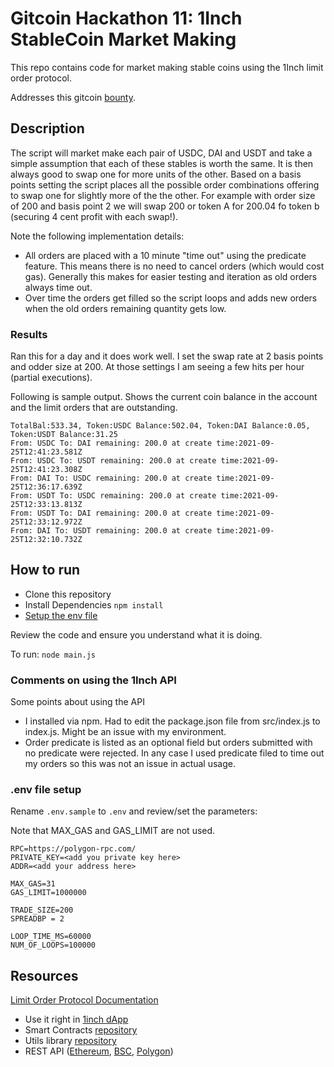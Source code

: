 # Gitcoin Hackathon 11: 1Inch StableCoin Market Making

This repo contains code for market making stable coins using the 1Inch limit order protocol. 

Addresses this gitcoin [bounty](https://gitcoin.co/issue/1inch/limit-order-protocol/39/100026633).

## Description

The script will market make each pair of USDC, DAI and USDT and take a simple assumption that each of these stables is worth the same. It is then always good  to swap one for more units of the other. Based on a basis points setting the script places all the possible order combinations offering to swap one for slightly more of the the other. For example with order size of 200 and basis point 2 we will swap 200 or token A for 200.04 fo token b (securing 4 cent profit with each swap!).

Note the following implementation details:

- All orders are placed with a 10 minute "time out" using the predicate feature. This means there is no need to cancel orders (which would cost gas). Generally this makes for easier testing and iteration as old orders always time out.
- Over time the orders get filled so the script loops and adds new orders when the old orders remaining quantity gets low.

### Results

Ran this for a day and it does work well. I set the swap rate at 2 basis points and odder size at 200. At those settings I am seeing a few hits per hour (partial executions).

Following is sample output. Shows the current coin balance in the account and the limit orders that are outstanding.

```
TotalBal:533.34, Token:USDC Balance:502.04, Token:DAI Balance:0.05, Token:USDT Balance:31.25
From: USDC To: DAI remaining: 200.0 at create time:2021-09-25T12:41:23.581Z
From: USDC To: USDT remaining: 200.0 at create time:2021-09-25T12:41:23.308Z
From: DAI To: USDC remaining: 200.0 at create time:2021-09-25T12:36:17.639Z
From: USDT To: USDC remaining: 200.0 at create time:2021-09-25T12:33:13.813Z
From: USDT To: DAI remaining: 200.0 at create time:2021-09-25T12:33:12.972Z
From: DAI To: USDT remaining: 200.0 at create time:2021-09-25T12:32:10.732Z
```

## How to run

- Clone this repository
- Install Dependencies ```npm install```
- [Setup the env file](#env-file-setup)

Review the code and ensure you understand what it is doing.

To run: ```node main.js```
### Comments on using the 1Inch API

Some points about using the API

- I installed via npm. Had to edit the package.json file from src/index.js to index.js. Might be an issue with my environment.
- Order predicate is listed as an optional field but orders submitted with no predicate were rejected. In any case I used predicate filed to time out my orders so this was not an issue in actual usage.
### .env file setup

Rename `.env.sample` to `.env` and review/set the parameters:

Note that MAX_GAS and GAS_LIMIT are not used.

```
RPC=https://polygon-rpc.com/
PRIVATE_KEY=<add you private key here>
ADDR=<add your address here>

MAX_GAS=31
GAS_LIMIT=1000000

TRADE_SIZE=200
SPREADBP = 2

LOOP_TIME_MS=60000
NUM_OF_LOOPS=100000
```
## Resources

[Limit Order Protocol Documentation](https://docs.1inch.io/limit-order-protocol/)

- Use it right in [1inch dApp](https://app.1inch.io/#/1/classic/limit-order/WETH/DAI)
- Smart Contracts [repository](https://github.com/1inch/limit-order-protocol/)
- Utils library [repository](https://github.com/1inch/limit-order-protocol-utils/)
- REST API ([Ethereum](https://limit-orders.1inch.exchange/swagger/ethereum/), [BSC](https://limit-orders.1inch.exchange/swagger/binance/), [Polygon](https://limit-orders.1inch.exchange/swagger/polygon/))
